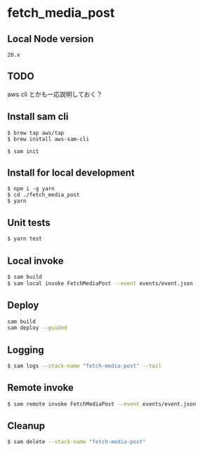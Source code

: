 # fetch_media_post

## Local Node version
```
20.x
```

## TODO
aws cli とかも一応説明しておく？

## Install sam cli
```shell
$ brew tap aws/tap
$ brew install aws-sam-cli

$ sam init
```

## Install for local development

```shell
$ npm i -g yarn
$ cd ./fetch_media_post
$ yarn
```

## Unit tests

```bash
$ yarn test
```

## Local invoke

```bash
$ sam build
$ sam local invoke FetchMediaPost --event events/event.json
```


## Deploy

```bash
sam build
sam deploy --guided
```

## Logging

```bash
$ sam logs --stack-name "fetch-media-post" --tail
```

## Remote invoke

```bash
$ sam remote invoke FetchMediaPost --event events/event.json
```

## Cleanup

```bash
$ sam delete --stack-name "fetch-media-post"
```

